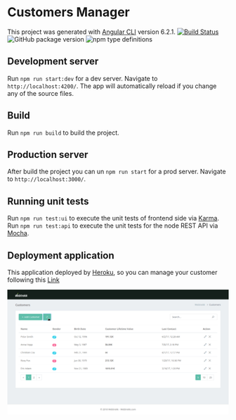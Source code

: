 # Customers Manager

This project was generated with [Angular CLI](https://github.com/angular/angular-cli) version 6.2.1. [![Build Status](https://travis-ci.com/amine187/customer-manager.svg?branch=master)](https://travis-ci.com/amine187/customer-manager)
![GitHub package version](https://img.shields.io/github/package-json/v/badges/shields.svg)
![npm type definitions](https://img.shields.io/npm/types/chalk.svg)

## Development server

Run `npm run start:dev` for a dev server. Navigate to `http://localhost:4200/`. The app will automatically reload if you change any of the source files.

## Build

Run `npm run build` to build the project. 

## Production server

After build the project you can un `npm run start` for a prod server. Navigate to `http://localhost:3000/`.

## Running unit tests

Run `npm run test:ui` to execute the unit tests of frontend side via [Karma](https://karma-runner.github.io). Run `npm run test:api` to execute the unit tests for the node REST API via [Mocha](https://mochajs.org).

## Deployment application

This application deployed by [Heroku](https://heroku.com), so you can manage your customer following this [Link](https://webtrekk-customer-app.herokuapp.com)


![](application.gif)

